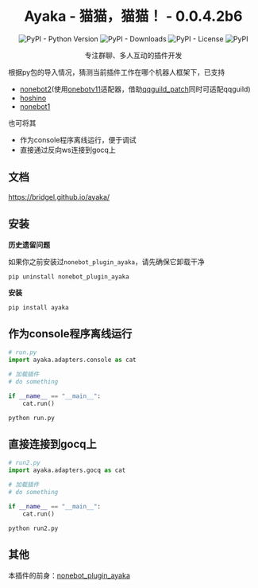 <div align="center">

# Ayaka - 猫猫，猫猫！ - 0.0.4.2b6

![PyPI - Python Version](https://img.shields.io/pypi/pyversions/ayaka)
![PyPI - Downloads](https://img.shields.io/pypi/dm/ayaka)
![PyPI - License](https://img.shields.io/pypi/l/ayaka)
![PyPI](https://img.shields.io/pypi/v/ayaka)

专注群聊、多人互动的插件开发

</div>

根据py包的导入情况，猜测当前插件工作在哪个机器人框架下，已支持

- [nonebot2](https://github.com/nonebot/nonebot2)(使用[onebotv11](https://github.com/nonebot/adapter-onebot)适配器，借助[qqguild_patch](https://github.com/mnixry/nonebot-plugin-guild-patch)同时可适配qqguild)
- [hoshino](https://github.com/Ice-Cirno/HoshinoBot)
- [nonebot1](https://github.com/nonebot/nonebot)

也可将其

- 作为console程序离线运行，便于调试
- 直接通过反向ws连接到gocq上

## 文档

https://bridgel.github.io/ayaka/

## 安装

**历史遗留问题**

如果你之前安装过`nonebot_plugin_ayaka`，请先确保它卸载干净

```
pip uninstall nonebot_plugin_ayaka
```

**安装**

```
pip install ayaka
```

## 作为console程序离线运行

```py
# run.py
import ayaka.adapters.console as cat

# 加载插件
# do something

if __name__ == "__main__":
    cat.run()
```

```
python run.py
```

## 直接连接到gocq上

```py
# run2.py
import ayaka.adapters.gocq as cat

# 加载插件
# do something

if __name__ == "__main__":
    cat.run()
```

```
python run2.py
```

## 其他

本插件的前身：[nonebot_plugin_ayaka](https://github.com/bridgeL/nonebot-plugin-ayaka)
